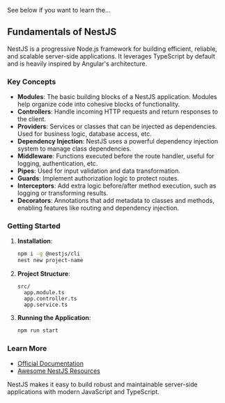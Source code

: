 See below if you want to learn the...

## Fundamentals of NestJS

NestJS is a progressive Node.js framework for building efficient, reliable, and scalable server-side applications. It leverages TypeScript by default and is heavily inspired by Angular's architecture.

### Key Concepts

- **Modules**: The basic building blocks of a NestJS application. Modules help organize code into cohesive blocks of functionality.
- **Controllers**: Handle incoming HTTP requests and return responses to the client.
- **Providers**: Services or classes that can be injected as dependencies. Used for business logic, database access, etc.
- **Dependency Injection**: NestJS uses a powerful dependency injection system to manage class dependencies.
- **Middleware**: Functions executed before the route handler, useful for logging, authentication, etc.
- **Pipes**: Used for input validation and data transformation.
- **Guards**: Implement authorization logic to protect routes.
- **Interceptors**: Add extra logic before/after method execution, such as logging or transforming results.
- **Decorators**: Annotations that add metadata to classes and methods, enabling features like routing and dependency injection.

### Getting Started

1. **Installation**:

   ```bash
   npm i -g @nestjs/cli
   nest new project-name
   ```

2. **Project Structure**:

   ```
   src/
     app.module.ts
     app.controller.ts
     app.service.ts
   ```

3. **Running the Application**:
   ```bash
   npm run start
   ```

### Learn More

- [Official Documentation](https://docs.nestjs.com/)
- [Awesome NestJS Resources](https://github.com/juliandavidmr/awesome-nestjs)

NestJS makes it easy to build robust and maintainable server-side applications with modern JavaScript and TypeScript.
